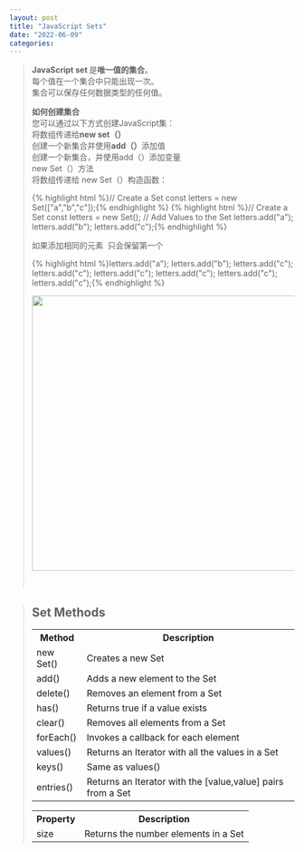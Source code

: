 ```yaml
---
layout: post
title: "JavaScript Sets"
date: "2022-06-09"
categories: 
---
```

<blockquote> 
<p><strong>JavaScript set </strong>是<strong>唯一值的集合</strong>。<br> 每个值在一个集合中只能出现一次。<br> 集合可以保存任何数据类型的任何值。</p> 
<p><strong>如何创建集合</strong><br> 您可以通过以下方式创建JavaScript集：<br> 将数组传递给<strong>new set（）</strong><br> 创建一个新集合并使用<strong>add（）</strong>添加值<br> 创建一个新集合，并使用add（）添加变量<br> new Set（）方法<br> 将数组传递给 new Set（）构造函数：</p> 
{% highlight html %}// Create a Set
const letters = new Set(["a","b","c"]);{% endhighlight %} 
{% highlight html %}// Create a Set
const letters = new Set();
// Add Values to the Set
letters.add("a");
letters.add("b");
letters.add("c");{% endhighlight %} 
<p>如果添加相同的元素  只会保留第一个</p> 
{% highlight html %}letters.add("a");
letters.add("b");
letters.add("c");
letters.add("c");
letters.add("c");
letters.add("c");
letters.add("c");
letters.add("c");{% endhighlight %} 
<p><img alt="" height="486" src="https://img-blog.csdnimg.cn/b25f1163c19945d68ef29e7735ed6ef5.png?x-oss-process=image/watermark,type_d3F5LXplbmhlaQ,shadow_50,text_Q1NETiBA6K645aKo44Gu5bCP6J206J22,size_20,color_FFFFFF,t_70,g_se,x_16" width="1200"></p> 
<p> </p> 
</blockquote> 
<blockquote> 
<h2>Set Methods</h2> 
<table><tbody>
<tr>
<th>Method</th>
<th>Description</th>
</tr>
<tr>
<td>new Set()</td>
<td>Creates a new Set</td>
</tr>
<tr>
<td>add()</td>
<td>Adds a new element to the Set</td>
</tr>
<tr>
<td>delete()</td>
<td>Removes an element from a Set</td>
</tr>
<tr>
<td>has()</td>
<td>Returns true if a value exists</td>
</tr>
<tr>
<td>clear()</td>
<td>Removes all elements from a Set</td>
</tr>
<tr>
<td>forEach()</td>
<td>Invokes a callback for each element</td>
</tr>
<tr>
<td>values()</td>
<td>Returns an Iterator with all the values in a Set</td>
</tr>
<tr>
<td>keys()</td>
<td>Same as values()</td>
</tr>
<tr>
<td>entries()</td>
<td>Returns an Iterator with the [value,value] pairs from a Set</td>
</tr>
</tbody></table>
<table><tbody>
<tr>
<th>Property</th>
<th>Description</th>
</tr>
<tr>
<td>size</td>
<td>Returns the number elements in a Set</td>
</tr>
</tbody></table>
</blockquote>
